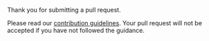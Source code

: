 Thank you for submitting a pull request.

Please read our [contribution guidelines](contributing.md). Your pull request
will not be accepted if you have not followed the guidance.

